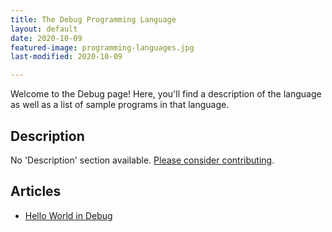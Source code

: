 ```yaml
---
title: The Debug Programming Language
layout: default
date: 2020-10-09
featured-image: programming-languages.jpg
last-modified: 2020-10-09

---
```


Welcome to the Debug page! Here, you'll find a description of the language as well as a list of sample programs in that language.

## Description

No 'Description' section available. [Please consider contributing](https://github.com/TheRenegadeCoder/sample-programs-website).

## Articles

- [Hello World in Debug](https://sampleprograms.io/projects/hello-world/debug)